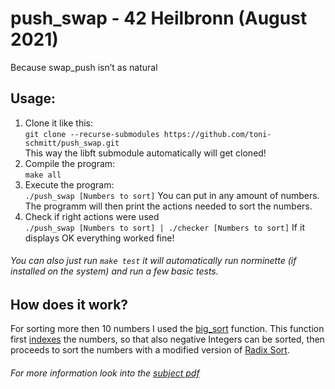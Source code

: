 # push_swap - 42 Heilbronn (August 2021)
Because swap_push isn’t as natural<br>

## Usage:
1. Clone it like this:<br>
`git clone --recurse-submodules https://github.com/toni-schmitt/push_swap.git`<br>
This way the libft submodule automatically will get cloned!
2. Compile the program:<br>
`make all`
3. Execute the program:<br>
`./push_swap [Numbers to sort]`
You can put in any amount of numbers. The programm will then print the actions needed to sort the numbers.
4. Check if right actions were used<br>
`./push_swap [Numbers to sort] | ./checker [Numbers to sort]`
If it displays OK everything worked fine!

###### You can also just run `make test` it will automatically run norminette (if installed on the system) and run a few basic tests.

## How does it work?
For sorting more then 10 numbers I used the [big_sort](https://github.com/toni-schmitt/push_swap/blob/main/src/sorting/big_sort.c "big_sort function file") function.
This function first [indexes](https://github.com/toni-schmitt/push_swap/tree/main/src/sorting/indexing "indexing files") the numbers, so that also negative Integers can be sorted, then proceeds to sort the numbers with a modified version of [Radix Sort](https://www.geeksforgeeks.org/radix-sort/).


###### For more information look into the [subject pdf](https://github.com/toni-schmitt/push_swap/blob/main/push_swap%20subject.pdf)

